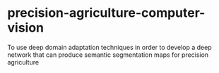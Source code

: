 # precision-agriculture-computer-vision
To use deep domain adaptation techniques in order to develop a deep network that can produce semantic segmentation maps for precision agriculture
